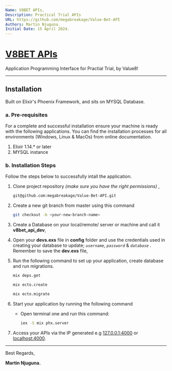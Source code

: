 ```yaml
---
Name: V8BET APIs,
Description: Practical Trial APIs
URL: https://github.com/megabreakage/Value-Bet-API
Authors: Martin Njuguna.
Initial Date: 15 April 2024.
---
```


# [V8BET APIs](http://localhost:4000)

Application Programming Interface for Practial Trial, by Value8!

---

## Installation

Built on Elixir's Phoenix Framework, and sits on MYSQL Database.

### a. Pre-requisites

For a complete and successful installation ensure your machine is ready with the following applications. You can find the installation processes for all environments (Windows, Linux & MacOs) from online documentation.

1. Elixir 1.14.\* or later
2. MYSQL instance

### b. Installation Steps

Follow the steps below to successfully intall the application.

1. Clone project repository _(make sure you have the right permissions)_ ,

    ```bash
    git@github.com:megabreakage/Value-Bet-API.git
    ```

2. Create a new git branch from master using this command

    ```bash
    git checkout -b <your-new-branch-name>
    ```

5. Create a Database on your local/remote/ server or machine and call it **v8bet_api_dev**,
6. Open your **devs.exs** file in **config** folder and use the credentials used in creating your database to update; _`username`_, _`password`_ & _`database`_ . Remember to save the **dev.exs** file,
7. Run the following command to set up your application, create database and run migrations.

    ```bash
    mix deps.get
    ```
    
    ```bash
    mix ecto.create
    ```

    ```bash
    mix ecto.migrate
    ```

8. Start your application by running the following command

    - Open terminal one and run this command:

        ```bash
        iex -S mix phx.server
        ```

9. Access your APIs via the IP generated e.g [127.0.0.1:4000](http://127.0.0.1:4000) or [localhost:4000](http://localhost:8000).

---

Best Regards,

**Martin Njuguna.**

